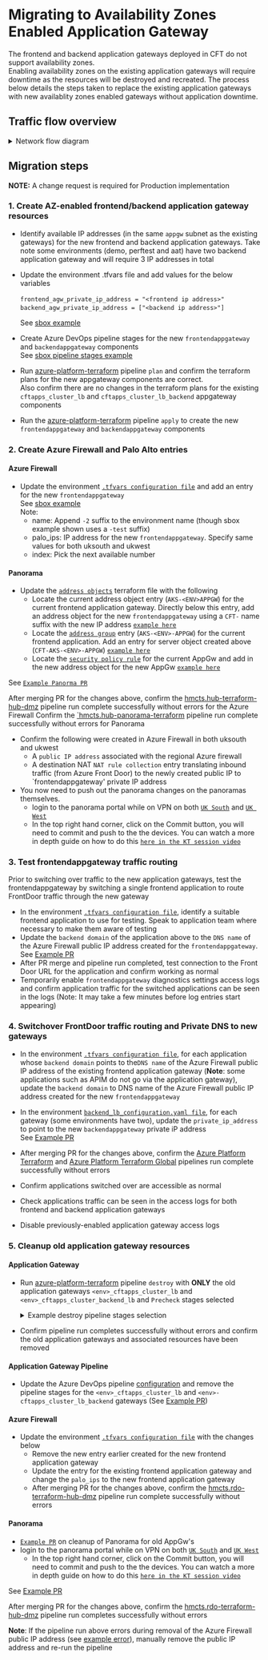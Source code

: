 # Migrating to Availability Zones Enabled Application Gateway  
The frontend and backend application gateways deployed in CFT do not support availability zones.  
Enabling availability zones on the existing application gateways will require downtime as the resources will be destroyed and recreated.  The process below details the steps taken to replace the existing application gateways with new availablity zones enabled gateways without application downtime.  

## Traffic flow overview  
  <details>
  <summary>Network flow diagram</summary>

![Validate Button](Images/app-gateway-migration.png)
  </details>

## Migration steps

**NOTE:** A change request is required for Production implementation

### 1. Create AZ-enabled frontend/backend application gateway resources

- Identify available IP addresses (in the same `appgw` subnet as the existing gateways) for the new frontend and backend application gateways. Take note some environments (demo, perftest and aat) have two backend application gateway and will require 3 IP addresses in total
- Update the environment <env>.tfvars file and add values for the below variables  
    
  `frontend_agw_private_ip_address = "<frontend ip address>"`  
  `backend_agw_private_ip_address = ["<backend ip address>"]`  
  
  See [sbox example](https://github.com/hmcts/azure-platform-terraform/blob/3088e61546dfc921b73540575ba67f40448fa9c1/environments/sbox/sbox.tfvars#L19)  


- Create Azure DevOps pipeline stages for the new `frontendappgateway` and `backendappgateway` components  
  See [sbox pipeline stages example](https://github.com/hmcts/azure-platform-terraform/blob/master/azure_pipeline.yaml#L47-L61)  
  
- Run [azure-platform-terraform](https://dev.azure.com/hmcts/CNP/_build?definitionId=235) pipeline `plan` and confirm the terraform plans for the new appgateway components are correct.  
  Also confirm there are no changes in the terraform plans for the existing `cftapps_cluster_lb` and `cftapps_cluster_lb_backend` appgateway components
- Run the [azure-platform-terraform](https://dev.azure.com/hmcts/CNP/_build?definitionId=235) pipeline `apply` to create the new `frontendappgateway` and `backendappgateway` components 

### 2. Create Azure Firewall and Palo Alto entries

#### Azure Firewall  
- Update the environment [`.tfvars configuration file`](https://github.com/hmcts/rdo-terraform-hub-dmz/tree/1b47237e07a759fb05c74adf749e4749d8f88b8c/env_tfvars) and add an entry for the new `frontendappgateway`  
  See [sbox example](https://github.com/hmcts/rdo-terraform-hub-dmz/blob/1b47237e07a759fb05c74adf749e4749d8f88b8c/env_tfvars/hub-sbox-int.tfvars#L59-L66)  
  Note:   
  - name: Append `-2` suffix to the environment name (though sbox example shown uses a `-test` suffix)  
  - palo_ips: IP address for the new `frontendappgateway`. Specify same values for both uksouth and ukwest
  - index: Pick the next available number
  
#### Panorama
- Update the [`address objects`](https://github.com/hmcts/hub-panorama-terraform/tree/master/components/configuration/groups/objects/address-objects) terraform file with the following
  - Locate the current address object entry (`AKS-<ENV>APPGW`) for the current frontend application gateway. Directly below this entry, add an address object for the new `frontendappgateway` using a `CFT-` name suffix with the new IP address [`example here`](https://github.com/hmcts/hub-panorama-terraform/pull/168/files#diff-0c42cd3d1ea545d1d517f97c83b27056c2ccb88b6c3b38ebc481e4efdf0cdd8a)
  - Locate the [`address group`](https://github.com/hmcts/hub-panorama-terraform/blob/master/components/configuration/groups/objects/address-groups/03-address-groups-nonprod.tf) entry (`AKS-<ENV>-APPGW`) for the current frontend application. Add an entry for server object created above (`CFT-AKS-<ENV>-APPGW`) [`example here`](https://github.com/hmcts/hub-panorama-terraform/pull/168/files#diff-526b80efaa7838cfbedc705a9fd7597d84ad49d04691315a8dcb88a611eea27d)
  - Locate the [`security policy rule`](https://github.com/hmcts/hub-panorama-terraform/blob/master/components/configuration/groups/policies/security-policy-rules/05-policy-rules-nonprod.tf) for the current AppGw and add in the new address object for the new AppGw [`example here`](https://github.com/hmcts/hub-panorama-terraform/pull/168/files#diff-05ae6c1cde1822a3a1ab839cbd6f072c75bec4a02ffbbcee5cef83c19b0ed302)

See [`Example Panorma PR`](https://github.com/hmcts/hub-panorama-terraform/pull/168)

After merging PR for the changes above, confirm the [hmcts.hub-terraform-hub-dmz](https://dev.azure.com/hmcts/PlatformOperations/_build?definitionId=226) pipeline run complete successfully without errors for the Azure Firewall
Confirm the [`hmcts.hub-panorama-terraform](https://dev.azure.com/hmcts/PlatformOperations/_build?definitionId=527) pipeline run complete successfully without errors for Panorama
- Confirm the following were created in Azure Firewall in both uksouth and ukwest
  - A `public IP address` associated with the regional Azure firewall
  - A destination NAT `NAT rule collection` entry translating inbound traffic (from Azure Front Door) to the newly created public IP to `frontendappgateway' private IP address
- You now need to push out the panorama changes on the panoramas themselves.
  - login to the panorama portal while on VPN on both [`UK South`](https://panorama-prod-uks-0.platform.hmcts.net/) and [`UK West`](https://panorama-prod-ukw-0.platform.hmcts.net/)
  - In the top right hand corner, click on the Commit button, you will need to commit and push to the the devices. You can watch a more in depth guide on how to do this [`here in the KT session video`](https://cjscommonplatform.sharepoint.com/:v:/s/DTSPlatformOperationsTeam/EZxMJk7wOipBnXZX0YfKiTsBew4Niw-5EcaiqwvSXVp1Dw?e=zxWbI0)


### 3. Test frontendappgateway traffic routing 
Prior to switching over traffic to the new application gateways, test the frontendappgateway by switching a single frontend application to route FrontDoor traffic through the new gateway

- In the environment [`.tfvars configuration file`](https://github.com/hmcts/rdo-terraform-hub-dmz/tree/1b47237e07a759fb05c74adf749e4749d8f88b8c/env_tfvars), identify a suitable frontend application to use for testing. Speak to application team where necessary to make them aware of testing
- Update the `backend domain` of the application above to the `DNS name` of the Azure Firewall public IP address created for the `frontendappgateway`.  
  See [Example PR](https://github.com/hmcts/azure-platform-terraform/pull/1042)
- After PR merge and pipeline run completed, test connection to the Front Door URL for the application and confirm working as normal
- Temporarily enable `frontendappgateway` diagnostics settings access logs and confirm application traffic for the switched applications can be seen in the logs  (Note: It may take a few minutes before log entries start appearing)

### 4. Switchover FrontDoor traffic routing and Private DNS to new gateways
- In the environment [`.tfvars configuration file`](https://github.com/hmcts/azure-platform-terraform/blob/master/environments/), for each application whose `backend domain` points to the`DNS name` of the Azure Firewall public IP address of the existing frontend application gateway (**Note**: some applications such as APIM do not go via the application gateway), update the `backend domain` to DNS name of the Azure Firewall public IP address created for the new `frontendappgateway`    
- In the environment [`backend_lb_configuration.yaml file`](https://github.com/hmcts/azure-platform-terraform/tree/master/environments), for each gateway (some environments have two), update the `private_ip_address` to point to the new `backendappgateway` private iP address  
  See [Example PR](https://github.com/hmcts/azure-platform-terraform/pull/1049)    
  
- After merging PR for the changes above, confirm the [Azure Platform Terraform](https://dev.azure.com/hmcts/CNP/_build?definitionId=235) and [Azure Platform Terraform Global](https://dev.azure.com/hmcts/CNP/_build?definitionId=428) pipelines run complete successfully without errors  
- Confirm applications switched over are accessible as normal  
- Check applications traffic can be seen in the access logs for both frontend and backend application gateways  
- Disable previously-enabled application gateway access logs 
  
### 5. Cleanup old application gateway resources  

#### Application Gateway
- Run [azure-platform-terraform](https://dev.azure.com/hmcts/CNP/_build?definitionId=235) pipeline `destroy` with **ONLY** the old application gateways `<env>_cftapps_cluster_lb` and `<env>_cftapps_cluster_backend_lb` and `Precheck` stages selected  
  <details>
  <summary>Example destroy pipeline stages selection</summary>

  ![Validate Button](Images/old_gateways_destroy.png)
  </details>

- Confirm pipeline run completes successfully without errors and confirm the old application gateways and associated resources have been removed  

#### Application Gateway Pipeline 
- Update the Azure DevOps pipeline [configuration](https://github.com/hmcts/azure-platform-terraform/blob/master/azure_pipeline.yaml) and remove the pipeline stages for the `<env>_cftapps_cluster_lb` and `<env>-cftapps_cluster_lb_backend` gateways  (See [Example PR](https://github.com/hmcts/azure-platform-terraform/pull/1050/files#diff-ac7c0ec21b006c4edccc0f5da7fd89bc8bd73dc77ee8c6ec6b117bb39747416cL47-L62))

#### Azure Firewall
- Update the environment [`.tfvars configuration file`](https://github.com/hmcts/rdo-terraform-hub-dmz/tree/1b47237e07a759fb05c74adf749e4749d8f88b8c/env_tfvars) with the changes below  
  - Remove the new entry earlier created for the new frontend application gateway
  - Update the entry for the existing frontend application gateway and change the `palo_ips` to the new frontend application gateway
  - After merging PR for the changes above, confirm the [hmcts.rdo-terraform-hub-dmz](https://dev.azure.com/hmcts/PlatformOperations/_build?definitionId=226) pipeline run complete successfully without errors  

#### Panorama
- [`Example PR`](https://github.com/hmcts/hub-panorama-terraform/pull/171/files) on cleanup of Panorama for old AppGw's
- login to the panorama portal while on VPN on both [`UK South`](https://panorama-prod-uks-0.platform.hmcts.net/) and [`UK West`](https://panorama-prod-ukw-0.platform.hmcts.net/)
  - In the top right hand corner, click on the Commit button, you will need to commit and push to the the devices. You can watch a more in depth guide on how to do this [`here in the KT session video`](https://cjscommonplatform.sharepoint.com/:v:/s/DTSPlatformOperationsTeam/EZxMJk7wOipBnXZX0YfKiTsBew4Niw-5EcaiqwvSXVp1Dw?e=zxWbI0)
    
See [Example PR](https://github.com/hmcts/rdo-terraform-hub-dmz/pull/553)

After merging PR for the changes above, confirm the [hmcts.rdo-terraform-hub-dmz](https://dev.azure.com/hmcts/PlatformOperations/_build?definitionId=226) pipeline run completes successfully without errors  

**Note**: If the pipeline run above errors during removal of the Azure Firewall public IP address (see [example error](https://dev.azure.com/hmcts/PlatformOperations/_build/results?buildId=216441&view=logs&j=f2f45dd6-3c86-5d47-e566-a018bc1bfd27&t=c825a317-ded8-5e7b-e541-2086ac118932&s=846d4319-49ec-5071-69a8-bd43ffa774f6)), manually remove the public IP address and re-run the pipeline